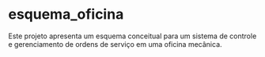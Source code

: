 # esquema_oficina
Este projeto apresenta um esquema conceitual para um sistema de controle e gerenciamento de ordens de serviço em uma oficina mecânica.
